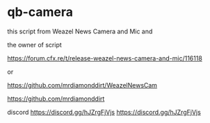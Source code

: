 # qb-camera
this script from Weazel News Camera and Mic and 

the owner of script 

https://forum.cfx.re/t/release-weazel-news-camera-and-mic/116118

or

https://github.com/mrdiamonddirt/WeazelNewsCam

https://github.com/mrdiamonddirt

discord
https://discord.gg/hJZrgFjVjs
https://discord.gg/hJZrgFjVjs
